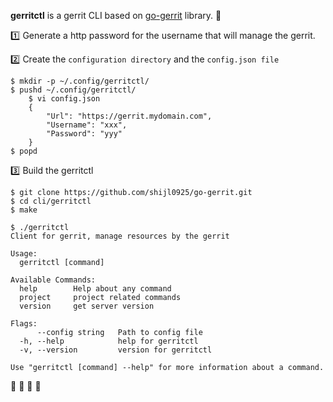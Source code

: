 **gerritctl** is a gerrit CLI based on [go-gerrit](https://github.com/shijl0925/go-gerrit) library. 🚀

:one: Generate a http password for the username that will manage the gerrit.

:two: Create the `configuration directory` and the `config.json file`
```
$ mkdir -p ~/.config/gerritctl/
$ pushd ~/.config/gerritctl/
    $ vi config.json 
    {
        "Url": "https://gerrit.mydomain.com",
        "Username": "xxx",
        "Password": "yyy"
    }
$ popd
```

:three: Build the gerritctl

```
$ git clone https://github.com/shijl0925/go-gerrit.git
$ cd cli/gerritctl
$ make
```

```
$ ./gerritctl
Client for gerrit, manage resources by the gerrit

Usage:
  gerritctl [command]

Available Commands:
  help        Help about any command
  project     project related commands
  version     get server version

Flags:
      --config string   Path to config file
  -h, --help            help for gerritctl
  -v, --version         version for gerritctl

Use "gerritctl [command] --help" for more information about a command.
```

:rocket: :rocket: :rocket: :rocket:
